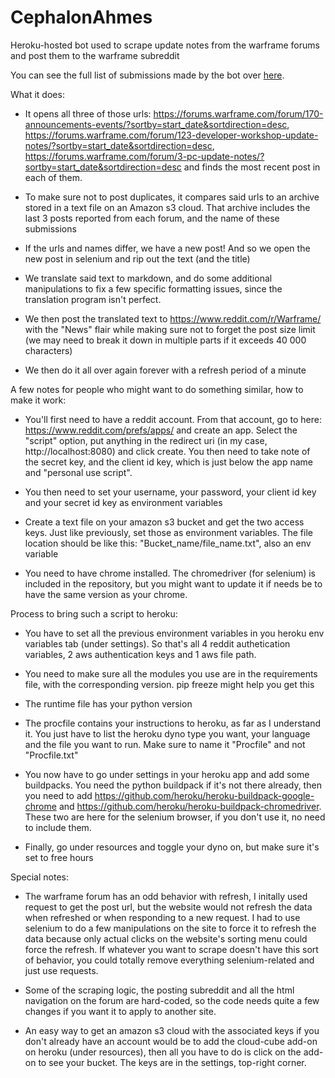 # CephalonAhmes
Heroku-hosted bot used to scrape update notes from the warframe forums and post them to the warframe subreddit

You can see the full list of submissions made by the bot over [here](https://www.reddit.com/user/CephalonAhmes/submitted/?sort=new).

What it does:

- It opens all three of those urls: https://forums.warframe.com/forum/170-announcements-events/?sortby=start_date&sortdirection=desc, https://forums.warframe.com/forum/123-developer-workshop-update-notes/?sortby=start_date&sortdirection=desc, https://forums.warframe.com/forum/3-pc-update-notes/?sortby=start_date&sortdirection=desc and finds the most recent post in each of them. 

- To make sure not to post duplicates, it compares said urls to an archive stored in a text file on an Amazon s3 cloud. That archive includes the last 3 posts reported from each forum, and the name of these submissions

- If the urls and names differ, we have a new post! And so we open the new post in selenium and rip out the text (and the title)

- We translate said text to markdown, and do some additional manipulations to fix a few specific formatting issues, since the translation program isn't perfect.

- We then post the translated text to https://www.reddit.com/r/Warframe/ with the "News" flair while making sure not to forget the post size limit (we may need to break it down in multiple parts if it exceeds 40 000 characters)

- We then do it all over again forever with a refresh period of a minute





A few notes for people who might want to do something similar, how to make it work:

- You'll first need to have a reddit account. From that account, go to here: https://www.reddit.com/prefs/apps/ and create an app. Select the "script" option, put anything in the redirect uri (in my case, http://localhost:8080) and click create. You then need to take note of the secret key, and the client id key, which is just below the app name and "personal use script".

- You then need to set your username, your password, your client id key and your secret id key as environment variables

- Create a text file on your amazon s3 bucket and get the two access keys. Just like previously, set those as environment variables. The file location should be like this: "Bucket_name/file_name.txt", also an env variable

- You need to have chrome installed. The chromedriver (for selenium) is included in the repository, but you might want to update it if needs be to have the same version as your chrome.



Process to bring such a script to heroku:

- You have to set all the previous environment variables in you heroku env variables tab (under settings). So that's all 4 reddit authetication variables, 2 aws authentication keys and 1 aws file path.

- You need to make sure all the modules you use are in the requirements file, with the corresponding version. pip freeze might help you get this

- The runtime file has your python version

- The procfile contains your instructions to heroku, as far as I understand it. You just have to list the heroku dyno type you want, your language and the file you want to run. Make sure to name it "Procfile" and not "Procfile.txt"

- You now have to go under settings in your heroku app and add some buildpacks. You need the python buildpack if it's not there already, then you need to add https://github.com/heroku/heroku-buildpack-google-chrome and https://github.com/heroku/heroku-buildpack-chromedriver. These two are here for the selenium browser, if you don't use it, no need to include them.

- Finally, go under resources and toggle your dyno on, but make sure it's set to free hours


Special notes:

- The warframe forum has an odd behavior with refresh, I initally used request to get the post url, but the website would not refresh the data when refreshed or when responding to a new request. I had to use selenium to do a few manipulations on the site to force it to refresh the data because only actual clicks on the website's sorting menu could force the refresh. If whatever you want to scrape doesn't have this sort of behavior, you could totally remove everything selenium-related and just use requests.

- Some of the scraping logic, the posting subreddit and all the html navigation on the forum are hard-coded, so the code needs quite a few changes if you want it to apply to another site.

- An easy way to get an amazon s3 cloud with the associated keys if you don't already have an account would be to add the cloud-cube add-on on heroku (under resources), then all you have to do is click on the add-on to see your bucket. The keys are in the settings, top-right corner.
